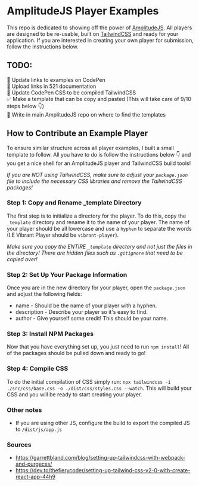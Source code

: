 # AmplitudeJS Player Examples

This repo is dedicated to showing off the power of [AmplitudeJS](https://github.com/serversideup/amplitudejs). All players are designed to be re-usable, built on [TailwindCSS](https://tailwindcss.com/) and ready for your application. If you are interested in creating your own player for submission, follow the instructions below.

## TODO:
🔲 Update links to examples on CodePen  
🔲 Upload links in 521 documentation  
🔲 Update CodePen CSS to be compiled TailwindCSS  
✅ Make a template that can be copy and pasted (This will take care of 9/10 steps below 👇)  
🔲 Write in main AmplitudeJS repo on where to find the templates

## How to Contribute an Example Player
To ensure similar structure across all player examples, I built a small template to follow. All you have to do is follow the instructions below 👇 and you get a nice shell for an AmplitudeJS player and TailwindCSS build tools! 

_If you are NOT using TailwindCSS, make sure to adjust your `package.json` file to include the necessary CSS libraries and remove the TailwindCSS packages!_

### Step 1: Copy and Rename _template Directory
The first step is to initialize a directory for the player. To do this, copy the `_template` directory and rename it to the name of your player. The name of your player should be all lowercase and use a `hyphen` to separate the words (I.E Vibrant Player should be `vibrant-player`).

_Make sure you copy the ENTIRE `_template` directory and not just the files in the directory! There are hidden files such as `.gitignore` that need to be copied over!_

### Step 2: Set Up Your Package Information
Once you are in the new directory for your player, open the `package.json` and adjust the following fields:
* name - Should be the name of your player with a hyphen.
* description - Describe your player so it's easy to find.
* author - Give yourself some credit! This should be your name.

### Step 3: Install NPM Packages
Now that you have everything set up, you just need to run `npm install`! All of the packages should be pulled down and ready to go!

### Step 4: Compile CSS
To do the initial compilation of CSS simply run: `npx tailwindcss -i ./src/css/base.css -o ./dist/css/styles.css --watch`. This will build your CSS and you will be ready to start creating your player.

### Other notes
* If you are using other JS, configure the build to export the compiled JS to `/dist/js/app.js`

### Sources
- https://garrettbland.com/blog/setting-up-tailwindcss-with-webpack-and-purgecss/
- https://dev.to/thefierycoder/setting-up-tailwind-css-v2-0-with-create-react-app-44h9